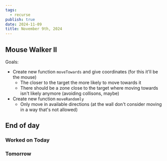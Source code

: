 ```yaml
---
tags:
  - recurse
publish: true
date: 2024-11-09
title: November 9th, 2024
---
```

## Mouse Walker II

Goals:
- Create new function `moveTowards` and give coordinates (for this it'll be the mouse)
	- The closer to the target the more likely to move towards it
	- There should be a zone close to the target where moving towards isn't likely anymore (avoiding collisons, maybe)
- Create new function `moveRandomly`
	- Only move in available directions (at the wall don't consider moving in a way that's not allowed)
## End of day

### Worked on Today

### Tomorrow
